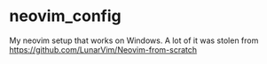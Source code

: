 # neovim_config
My neovim setup that works on Windows. A lot of it was stolen from https://github.com/LunarVim/Neovim-from-scratch
